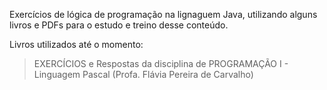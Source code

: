 Exercícios de lógica de programação na lignaguem Java, utilizando alguns livros e PDFs para o estudo e treino desse conteúdo.

Livros utilizados até o momento: 

> EXERCÍCIOS e Respostas
da disciplina de PROGRAMAÇÃO I - Linguagem Pascal (Profa. Flávia Pereira de Carvalho)